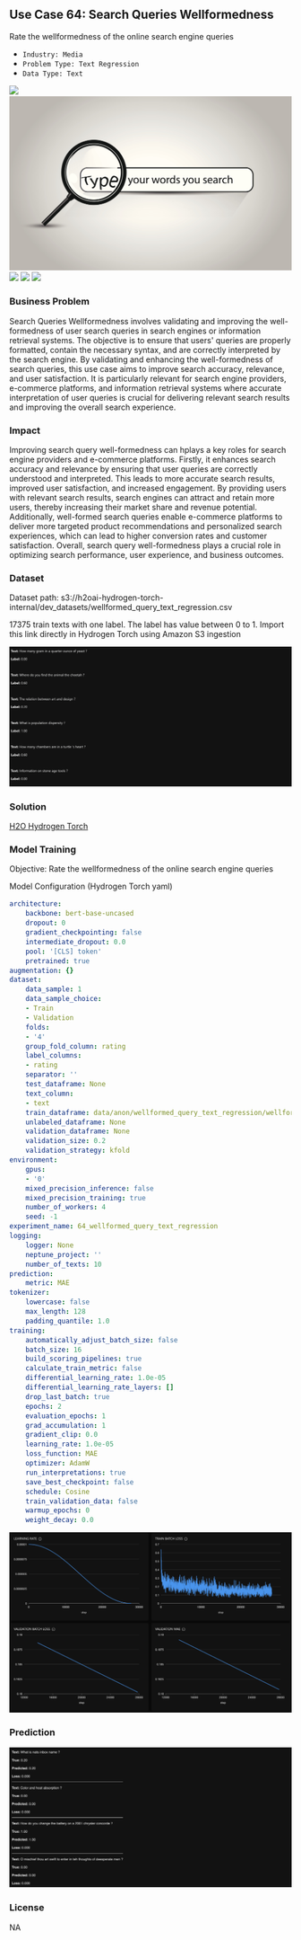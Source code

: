 ## Use Case 64: Search Queries Wellformedness

Rate the wellformedness of the online search engine queries

- `Industry: Media`
- `Problem Type: Text Regression`
- `Data Type: Text`

![](https://github.com/h2oai/ht-catalog/blob/646864e3c695f7c721514159bd6c59520dab7438/Assets/use-cases/google_search_queries/cover.png)
![](https://github.com/h2oai/ht-catalog/blob/646864e3c695f7c721514159bd6c59520dab7438/Assets/use-cases/google_search_queries/cover.jpg)
![](https://github.com/h2oai/ht-catalog/blob/646864e3c695f7c721514159bd6c59520dab7438/Assets/use-cases/google_search_queries/cover.jpeg)
![](https://github.com/h2oai/ht-catalog/blob/646864e3c695f7c721514159bd6c59520dab7438/Assets/use-cases/google_search_queries/cover.webp)
![](https://github.com/h2oai/ht-catalog/blob/646864e3c695f7c721514159bd6c59520dab7438/Assets/use-cases/google_search_queries/cover)

### Business Problem 

Search Queries Wellformedness involves validating and improving the well-formedness of user search queries in search engines or information retrieval systems. The objective is to ensure that users' queries are properly formatted, contain the necessary syntax, and are correctly interpreted by the search engine. By validating and enhancing the well-formedness of search queries, this use case aims to improve search accuracy, relevance, and user satisfaction. It is particularly relevant for search engine providers, e-commerce platforms, and information retrieval systems where accurate interpretation of user queries is crucial for delivering relevant search results and improving the overall search experience.

### Impact

Improving search query well-formedness can hplays a key roles for search engine providers and e-commerce platforms. Firstly, it enhances search accuracy and relevance by ensuring that user queries are correctly understood and interpreted. This leads to more accurate search results, improved user satisfaction, and increased engagement. By providing users with relevant search results, search engines can attract and retain more users, thereby increasing their market share and revenue potential. Additionally, well-formed search queries enable e-commerce platforms to deliver more targeted product recommendations and personalized search experiences, which can lead to higher conversion rates and customer satisfaction. Overall, search query well-formedness plays a crucial role in optimizing search performance, user experience, and business outcomes.

### Dataset

Dataset path: s3://h2oai-hydrogen-torch-internal/dev_datasets/wellformed_query_text_regression.csv

17375 train texts with one label. The label has value between 0 to 1. Import this link directly in Hydrogen Torch using Amazon S3 ingestion

![train data](https://github.com/h2oai/ht-catalog/blob/646864e3c695f7c721514159bd6c59520dab7438/Assets/use-cases/google_search_queries/train%20data.png)

### Solution

[H2O Hydrogen Torch](https://docs.h2o.ai/h2o-hydrogen-torch/)

### Model Training

Objective: Rate the wellformedness of the online search engine queries

Model Configuration (Hydrogen Torch yaml)

```yaml
architecture:
    backbone: bert-base-uncased
    dropout: 0
    gradient_checkpointing: false
    intermediate_dropout: 0.0
    pool: '[CLS] token'
    pretrained: true
augmentation: {}
dataset:
    data_sample: 1
    data_sample_choice:
    - Train
    - Validation
    folds:
    - '4'
    group_fold_column: rating
    label_columns:
    - rating
    separator: ''
    test_dataframe: None
    text_column:
    - text
    train_dataframe: data/anon/wellformed_query_text_regression/wellformed_query_text_regression.csv
    unlabeled_dataframe: None
    validation_dataframe: None
    validation_size: 0.2
    validation_strategy: kfold
environment:
    gpus:
    - '0'
    mixed_precision_inference: false
    mixed_precision_training: true
    number_of_workers: 4
    seed: -1
experiment_name: 64_wellformed_query_text_regression
logging:
    logger: None
    neptune_project: ''
    number_of_texts: 10
prediction:
    metric: MAE
tokenizer:
    lowercase: false
    max_length: 128
    padding_quantile: 1.0
training:
    automatically_adjust_batch_size: false
    batch_size: 16
    build_scoring_pipelines: true
    calculate_train_metric: false
    differential_learning_rate: 1.0e-05
    differential_learning_rate_layers: []
    drop_last_batch: true
    epochs: 2
    evaluation_epochs: 1
    grad_accumulation: 1
    gradient_clip: 0.0
    learning_rate: 1.0e-05
    loss_function: MAE
    optimizer: AdamW
    run_interpretations: true
    save_best_checkpoint: false
    schedule: Cosine
    train_validation_data: false
    warmup_epochs: 0
    weight_decay: 0.0

```

![chart](https://github.com/h2oai/ht-catalog/blob/646864e3c695f7c721514159bd6c59520dab7438/Assets/use-cases/google_search_queries/chart.png)


### Prediction

![Predictions](https://github.com/h2oai/ht-catalog/blob/646864e3c695f7c721514159bd6c59520dab7438/Assets/use-cases/google_search_queries/Validation%20Predictions.png)

### License

NA
